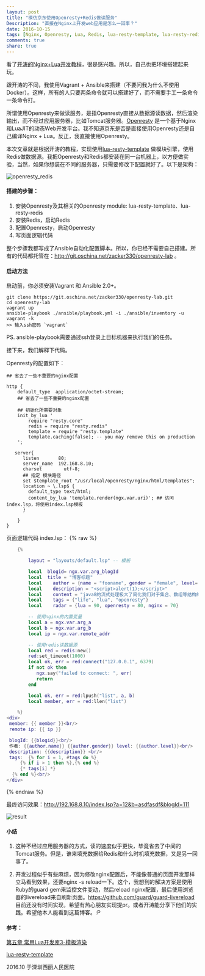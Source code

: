 ```yaml
---
layout: post
title: "模仿京东使用Openresty+Redis做读服务"
Description: "直接在Nginx上开发web应用是怎么一回事？"
date: 2016-10-15
tags: [Nginx, Openresty, Lua, Redis, lua-resty-template, lua-resty-redis]
comments: true
share: true
---
```

看了[开涛的Nginx+Lua开发教程](http://www.iteye.com/blogs/subjects/nginx-lua)，很是感兴趣。所以，自己也把环境搭建起来玩。

跟开涛的不同，我使用Vagrant + Ansible来搭建（不要问我为什么不使用Docker）。这样，所有的人只要两条命令就可以搭建好了，而不需要手工一条命令一条命令打。

所谓使用Openresty来做读服务，是指Openresty直接从数据源读数据，然后渲染输出，而不经过应用服务器，比如Tomcat服务器。[Openresty](http://openresty.org/en/) 是一个基于Nginx和LuaJIT的动态Web开发平台。我不知道京东是否是直接使用Openresty还是自己编译Nginx + Lua。反正，我直接使用Openresty。

本次文章就是根据开涛的教程，实现使用[lua-resty-template](https://github.com/bungle/lua-resty-template) 做模块引擎，使用Redis做数据源。我把Openresty和Redis都安装在同一台机器上，以方便做实验，当然，如果你想装在不同的服务器，只需要修改下配置就好了。以下是架构：

![openresty_redis](/assets/images/openresty_redis-1.png)

#### 搭建的步骤：

1. 安装Openresty及其相关的Openresty module: lua-resty-template、lua-resty-redis
2. 安装Redis，启动Redis
3. 配置Openresty，启动Openresty
4. 写页面逻辑代码

整个步骤我都写成了Ansible自动化配置脚本。所以，你已经不需要自己搭建。所有的代码都托管在：http://git.oschina.net/zacker330/openresty-lab 。

#### 启动方法

启动前，你必须安装Vagrant 和 Ansible 2.0+。

```shell
git clone https://git.oschina.net/zacker330/openresty-lab.git
cd openresty-lab
vagrant up 
ansible-playbook ./ansible/playbook.yml -i ./ansible/inventory -u vagrant -k
>> 输入ssh密码 `vagrant`
```

PS. ansible-playbook需要通过ssh登录上目标机器来执行我们的任务。

接下来，我们解释下代码。

Openresty的配置如下：

```nginx
## 省去了一些不重要的nginx配置

http {
    default_type  application/octet-stream;
    ## 省去了一些不重要的nginx配置
  
    ## 初始化所需要对象
    init_by_lua '
        require "resty.core"
        redis = require "resty.redis"
        template = require "resty.template"
        template.caching(false); -- you may remove this on production
    ';

   server{
      listen       80;
      server_name  192.168.8.10;
      charset        utf-8;      
  	  ## 指定 模块路径	
      set $template_root "/usr/local/openresty/nginx/html/templates";
      location ~ \.lsp$ {
        default_type text/html;
        content_by_lua 'template.render(ngx.var.uri)'; ## 访问index.lsp，将使用index.lsp模板
      }

	}
}
```

页面逻辑代码 index.lsp：
{% raw %} 

```lua
    {%

        layout = "layouts/default.lsp" -- 模板

        local  blogid= ngx.var.arg_blogId
        local  title = "博客标题"
        local    author = {name = "fooname", gender = "female", level= 3}
        local    description = "<script>alert(1);</script>"
        local    content = "java8的流式处理极大了简化我们对于集合、数组等结构的操作，让我们可以以函数式的思想去操作，<br/>本篇文章将探讨java8的流式数据处理的基本使用。"
        local    tags = {"life", "lua", "openresty"}
        local    radar = {lua = 90, openresty = 80, nginx = 70}

  		-- 使用nginx的内置变量
        local a = ngx.var.arg_a
        local b = ngx.var.arg_b
        local ip = ngx.var.remote_addr

  	    -- 使用redis读数据源
        local red = redis:new()
        red:set_timeout(1000)
        local ok, err = red:connect("127.0.0.1", 6379)
        if not ok then
           ngx.say("failed to connect: ", err)
           return
        end

        local ok, err = red:lpush("list", a, b)
        local member, err = red:llen("list")

    %}
<div>
 member: {{ member }}<br/>
 remote ip: {{ ip }}

 blogId: {{blogid}}<br/>
 作者: {{author.name}} {{author.gender}} level: {{author.level}}<br/>
 description: {{description}} <br/>
 tags:  {% for i = 1, #tags do %}
     {% if i > 1 then %},{% end %}
     {* tags[i] *}
  {% end %}<br/>
</div>
```
{% endraw %}


最终访问效果：http://192.168.8.10/index.lsp?a=12&b=asdfasdf&blogId=111


![result](/assets/images/openresty_redis-2.png)

#### 小结

1. 这种不经过应用服务器的方式，读的速度似乎更快，毕竟省去了中间的Tomcat服务。但是，谁来填充数据给Redis和什么时机填充数据，又是另一回事了。

2. 开发过程似乎有些麻烦，因为修改nginx配置后，不能像普通的页面开发那样立马看到效果，还要nginx -s reload一下。这个，我想到的解决方案是使用Ruby的guard gem来监控文件变动，然后reload nginx配置，最后使用浏览器的livereload来自刷新页面。https://github.com/guard/guard-livereload 目前还没有时间实现，希望有热心朋友实现提pr。或者开涛能分享下他们的实践。希望他本人能看到这篇博客。:P




#### 参考：

[第五章 常用Lua开发库3-模板渲染](http://jinnianshilongnian.iteye.com/blog/2187775)

[lua-resty-template](https://github.com/bungle/lua-resty-template)



2016.10 于深圳西丽人民医院
